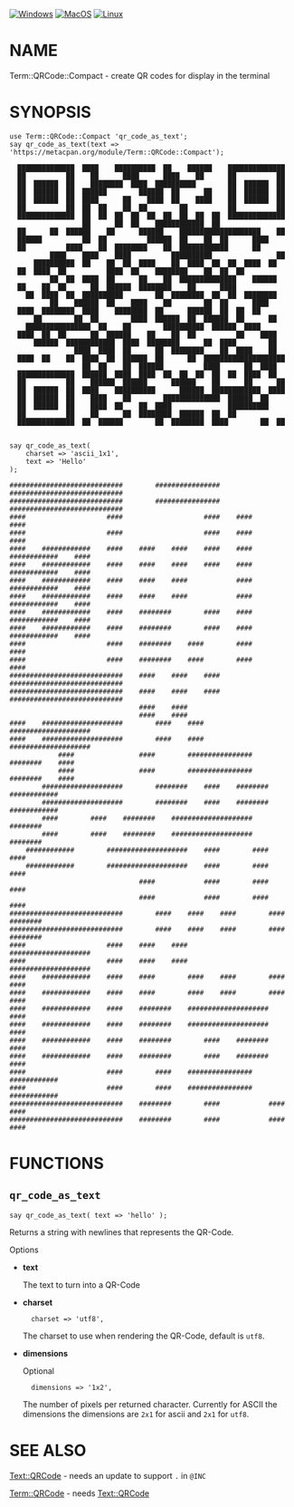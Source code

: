 
[![Windows](https://github.com/Corion/Term-QRCode-Compact/workflows/windows/badge.svg)](https://github.com/Corion/Term-QRCode-Compact/actions?query=workflow%3Awindows)
[![MacOS](https://github.com/Corion/Term-QRCode-Compact/workflows/macos/badge.svg)](https://github.com/Corion/Term-QRCode-Compact/actions?query=workflow%3Amacos)
[![Linux](https://github.com/Corion/Term-QRCode-Compact/workflows/linux/badge.svg)](https://github.com/Corion/Term-QRCode-Compact/actions?query=workflow%3Alinux)

# NAME

Term::QRCode::Compact - create QR codes for display in the terminal

# SYNOPSIS

    use Term::QRCode::Compact 'qr_code_as_text';
    say qr_code_as_text(text => 'https://metacpan.org/module/Term::QRCode::Compact');

      ██████████████  ████    ██████████  ██    ██████    ██████████████
      ██          ██    ██      ████      ████    ██      ██          ██
      ██  ██████  ██    ████████  ████  ██████████        ██  ██████  ██
      ██  ██████  ██  ██████        ██████  ██      ██    ██  ██████  ██
      ██  ██████  ██  ████      ██    ████  ██    ████    ██  ██████  ██
      ██          ██  ██  ██    ██  ██        ██          ██          ██
      ██████████████  ██  ██  ██  ██  ██  ██  ██  ██  ██  ██████████████
                      ██      ██  ██    ████████████  ██
      ██      ██  ██████    ██      ██████    ████████████████████    ██
      ██████          ██  ██          ██████  ██    ██  ██      ████
      ██          ████    ██  ████████    ██  ████████████      ██
              ████    ████    ████          ██████████                ██
          ██████████  ██    ██  ██  ████    ██  ████  ██  ██  ████  ██
      ██  ████  ██          ████  ██    ████████    ██  ██  ██
              ██  ██  ████  ██      ██    ██  ██████████████    ██████
      ██    ██  ██      ██  ██████  ████████    ██      ████
        ██  ████  ██  ██████████        ██  ████████  ██  ██  ████████
              ██    ██████  ██    ████    ██        ██  ██      ████
      ████  ████████  ████    ████████  ██      ██████  ██  ██  ██
          ██        ██  ██        ████  ██████  ██  ██████  ██      ██
        ████████████████  ██    ██        ██████████  ██████  ████
      ████  ██  ██      ██  ██████    ██    ██  ██          ██    ████
          ██████  ████████████  ████  ████████      ██  ████        ██
                    ████  ████  ██      ██  ████████    ██  ████    ██
      ████  ██    ██  ████  ██  ██████  ██      ██  ████████████████████
                      ██  ██    ██  ██████          ████      ██  ████
      ██████████████  ██████  ████  ████  ██  ██  ██  ██  ██  ████  ██
      ██          ██    ██████  ██████      ██████    ██      ██      ██
      ██  ██████  ██  ████    ██████████      ██████  ████████████  ████
      ██  ██████  ██    ████    ██        ██████████████  ██████  ██
      ██  ██████  ██    ████  ██    ██  ████              ██████████
      ██          ██    ██      ██  ████████  ██████  ██  ██
      ██████████████  ██  ██████        ██  ████████  ████        ██  ██


    say qr_code_as_text(
        charset => 'ascii_1x1',
        text => 'Hello'
    );

    ############################        ################    ############################
    ############################        ################    ############################
    ####                    ####                    ####    ####                    ####
    ####                    ####                    ####    ####                    ####
    ####    ############    ####    ####    ####    ####    ####    ############    ####
    ####    ############    ####    ####    ####    ####    ####    ############    ####
    ####    ############    ####    ####    ####            ####    ############    ####
    ####    ############    ####    ####    ####            ####    ############    ####
    ####    ############    ####    ########        ####    ####    ############    ####
    ####    ############    ####    ########        ####    ####    ############    ####
    ####                    ####    ########    ####        ####                    ####
    ####                    ####    ########    ####        ####                    ####
    ############################    ####    ####    ####    ############################
    ############################    ####    ####    ####    ############################
                                    ####    ####
                                    ####    ####
    ####    ####################        ####    ####        ####################
    ####    ####################        ####    ####        ####################
                ####                ####        ################        ########    ####
                ####                ####        ################        ########    ####
            ####################        ########    ####    ########    ############
            ####################        ########    ####    ########    ############
            ####        ####    ########    ####################        ########
            ####        ####    ########    ####################        ########
        ############        ####################    ####        ####                ####
        ############        ####################    ####        ####                ####
                                    ####            ####        ####    ####
                                    ####            ####        ####    ####
    ############################        ####    ####    ####        ####    ########
    ############################        ####    ####    ####        ####    ########
    ####                    ####    ####    ####                ####################
    ####                    ####    ####    ####                ####################
    ####    ############    ####    ####        ####    ####        ####        ####
    ####    ############    ####    ####        ####    ####        ####        ####
    ####    ############    ####    ########    ####################    ####
    ####    ############    ####    ########    ####################    ####
    ####    ############    ####    ########        ####    ########        ####
    ####    ############    ####    ########        ####    ########        ####
    ####                    ####        ####    ################    ############
    ####                    ####        ####    ################    ############
    ############################    ########        ####            ####        ####
    ############################    ########        ####            ####        ####

# FUNCTIONS

## `qr_code_as_text`

    say qr_code_as_text( text => 'hello' );

Returns a string with newlines that represents
the QR-Code.

Options

- **text**

    The text to turn into a QR-Code

- **charset**

        charset => 'utf8',

    The charset to use when rendering the QR-Code,
    default is `utf8`.

- **dimensions**

    Optional

        dimensions => '1x2',

    The number of pixels per returned character.
    Currently for ASCII the dimensions the dimensions
    are `2x1` for ascii and `2x1` for `utf8`.

# SEE ALSO

[Text::QRCode](https://metacpan.org/pod/Text%3A%3AQRCode) - needs an update to support `.` in `@INC`

[Term::QRCode](https://metacpan.org/pod/Term%3A%3AQRCode) - needs [Text::QRCode](https://metacpan.org/pod/Text%3A%3AQRCode)
